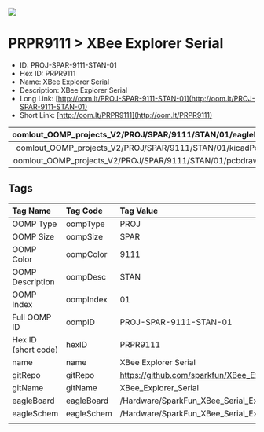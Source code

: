 


  
![][im]
# PRPR9111 > XBee Explorer Serial

- ID: PROJ-SPAR-9111-STAN-01
- Hex ID: PRPR9111
- Name: XBee Explorer Serial
- Description: XBee Explorer Serial
- Long Link: [http://oom.lt/PROJ-SPAR-9111-STAN-01](http://oom.lt/PROJ-SPAR-9111-STAN-01)
- Short Link: [http://oom.lt/PRPR9111](http://oom.lt/PRPR9111)
  

|oomlout_OOMP_projects_V2/PROJ/SPAR/9111/STAN/01/eagleImage.png|oomlout_OOMP_projects_V2/PROJ/SPAR/9111/STAN/01/eagleSchemImage.png|oomlout_OOMP_projects_V2/PROJ/SPAR/9111/STAN/01/kicadPcb3dFront.png|oomlout_OOMP_projects_V2/PROJ/SPAR/9111/STAN/01/kicadPcb3dBack.png|
| :---: | :---: | :---: | :---: |
|oomlout_OOMP_projects_V2/PROJ/SPAR/9111/STAN/01/kicadPcb3d.png|oomlout_OOMP_projects_V2/PROJ/SPAR/9111/STAN/01/bomBack.png|oomlout_OOMP_projects_V2/PROJ/SPAR/9111/STAN/01/bomFront.png|oomlout_OOMP_projects_V2/PROJ/SPAR/9111/STAN/01/pcbdraw.svg|
|oomlout_OOMP_projects_V2/PROJ/SPAR/9111/STAN/01/pcbdrawBack.svg||||

## Tags
  

|Tag Name|Tag Code|Tag Value|
| :--- | :--- | :--- |
|OOMP Type|oompType|PROJ|
|OOMP Size|oompSize|SPAR|
|OOMP Color|oompColor|9111|
|OOMP Description|oompDesc|STAN|
|OOMP Index|oompIndex|01|
|Full OOMP ID|oompID|PROJ-SPAR-9111-STAN-01|
|Hex ID (short code)|hexID|PRPR9111|
|name|name|XBee Explorer Serial|
|gitRepo|gitRepo|https://github.com/sparkfun/XBee_Explorer_Serial|
|gitName|gitName|XBee_Explorer_Serial|
|eagleBoard|eagleBoard|/Hardware/SparkFun_XBee_Serial_Explorer.brd|
|eagleSchem|eagleSchem|/Hardware/SparkFun_XBee_Serial_Explorer.sch|
||||



[im]: PROJ/SPAR/9111/STAN/01/kicadPcb3d_450.png
